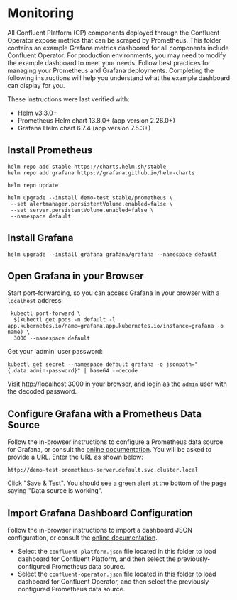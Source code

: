 # Monitoring

All Confluent Platform (CP) components deployed through the Confluent Operator expose metrics that can be scraped by
Prometheus. This folder contains an example Grafana metrics dashboard for all components include Confluent Operator. For
production environments, you may need to modify the example dashboard to meet your needs. Follow best practices for
managing your Prometheus and Grafana deployments. Completing the following instructions will help you understand what the example
dashboard can display for you.

These instructions were last verified with:

* Helm v3.3.0+
* Prometheus Helm chart 13.8.0+ (app version 2.26.0+)
* Grafana Helm chart 6.7.4 (app version 7.5.3+)

## Install Prometheus
    helm repo add stable https://charts.helm.sh/stable
    helm repo add grafana https://grafana.github.io/helm-charts
    
    helm repo update

    helm upgrade --install demo-test stable/prometheus \
     --set alertmanager.persistentVolume.enabled=false \
     --set server.persistentVolume.enabled=false \
     --namespace default

## Install Grafana

    helm upgrade --install grafana grafana/grafana --namespace default

## Open Grafana in your Browser

Start port-forwarding, so you can access Grafana in your browser with a `localhost` address:

     kubectl port-forward \
      $(kubectl get pods -n default -l app.kubernetes.io/name=grafana,app.kubernetes.io/instance=grafana -o name) \
      3000 --namespace default

Get your 'admin' user password:

    kubectl get secret --namespace default grafana -o jsonpath="{.data.admin-password}" | base64 --decode

Visit http://localhost:3000 in your browser, and login as the `admin` user with the decoded password.

## Configure Grafana with a Prometheus Data Source

Follow the in-browser instructions to configure a Prometheus data source for Grafana, or consult the
[online documentation](https://prometheus.io/docs/visualization/grafana/#creating-a-prometheus-data-source). You will be asked
to provide a URL. Enter the URL as shown below:

    http://demo-test-prometheus-server.default.svc.cluster.local

Click "Save & Test". You should see a green alert at the bottom of the page saying "Data source
is working".

## Import Grafana Dashboard Configuration

Follow the in-browser instructions to import a dashboard JSON configuration, or consult the
[online documentation](https://grafana.com/docs/grafana/latest/reference/export_import/#importing-a-dashboard). 
- Select the `confluent-platform.json` file located in this folder to load dashboard for Confluent Platform, and then select the previously-configured Prometheus data source.
- Select the `confluent-operator.json` file located in this folder to load dashboard for Confluent Operator, and then select the previously-configured Prometheus data source.


